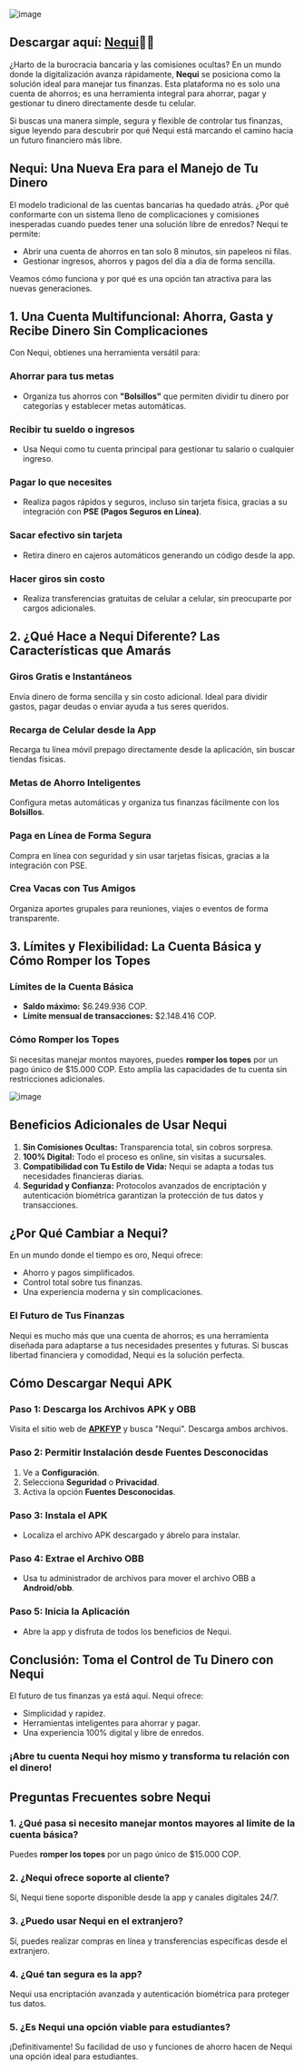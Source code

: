 ![image](https://github.com/user-attachments/assets/7604989a-9039-478f-a28c-04b729e70389)

## Descargar aquí: [Nequi](https://apkfyp.com/nequi.html)📱📱

¿Harto de la burocracia bancaria y las comisiones ocultas? En un mundo donde la digitalización avanza rápidamente, **Nequi** se posiciona como la solución ideal para manejar tus finanzas. Esta plataforma no es solo una cuenta de ahorros; es una herramienta integral para ahorrar, pagar y gestionar tu dinero directamente desde tu celular.

Si buscas una manera simple, segura y flexible de controlar tus finanzas, sigue leyendo para descubrir por qué Nequi está marcando el camino hacia un futuro financiero más libre.


## Nequi: Una Nueva Era para el Manejo de Tu Dinero

El modelo tradicional de las cuentas bancarias ha quedado atrás. ¿Por qué conformarte con un sistema lleno de complicaciones y comisiones inesperadas cuando puedes tener una solución libre de enredos? Nequi te permite:

- Abrir una cuenta de ahorros en tan solo 8 minutos, sin papeleos ni filas.
- Gestionar ingresos, ahorros y pagos del día a día de forma sencilla.  

Veamos cómo funciona y por qué es una opción tan atractiva para las nuevas generaciones.


## 1. Una Cuenta Multifuncional: Ahorra, Gasta y Recibe Dinero Sin Complicaciones

Con Nequi, obtienes una herramienta versátil para:

### Ahorrar para tus metas
- Organiza tus ahorros con **"Bolsillos"** que permiten dividir tu dinero por categorías y establecer metas automáticas.

### Recibir tu sueldo o ingresos
- Usa Nequi como tu cuenta principal para gestionar tu salario o cualquier ingreso.

### Pagar lo que necesites
- Realiza pagos rápidos y seguros, incluso sin tarjeta física, gracias a su integración con **PSE (Pagos Seguros en Línea)**.

### Sacar efectivo sin tarjeta
- Retira dinero en cajeros automáticos generando un código desde la app.

### Hacer giros sin costo
- Realiza transferencias gratuitas de celular a celular, sin preocuparte por cargos adicionales.


## 2. ¿Qué Hace a Nequi Diferente? Las Características que Amarás

### Giros Gratis e Instantáneos
Envía dinero de forma sencilla y sin costo adicional. Ideal para dividir gastos, pagar deudas o enviar ayuda a tus seres queridos.

### Recarga de Celular desde la App
Recarga tu línea móvil prepago directamente desde la aplicación, sin buscar tiendas físicas.

### Metas de Ahorro Inteligentes
Configura metas automáticas y organiza tus finanzas fácilmente con los **Bolsillos**.

### Paga en Línea de Forma Segura
Compra en línea con seguridad y sin usar tarjetas físicas, gracias a la integración con PSE.

### Crea Vacas con Tus Amigos
Organiza aportes grupales para reuniones, viajes o eventos de forma transparente.


## 3. Límites y Flexibilidad: La Cuenta Básica y Cómo Romper los Topes

### Límites de la Cuenta Básica
- **Saldo máximo:** $6.249.936 COP.  
- **Límite mensual de transacciones:** $2.148.416 COP.  

### Cómo Romper los Topes
Si necesitas manejar montos mayores, puedes **romper los topes** por un pago único de $15.000 COP. Esto amplía las capacidades de tu cuenta sin restricciones adicionales.

![image](https://github.com/user-attachments/assets/cc58d138-72a1-4379-9132-07bf16223daa)

## Beneficios Adicionales de Usar Nequi

1. **Sin Comisiones Ocultas:** Transparencia total, sin cobros sorpresa.  
2. **100% Digital:** Todo el proceso es online, sin visitas a sucursales.  
3. **Compatibilidad con Tu Estilo de Vida:** Nequi se adapta a todas tus necesidades financieras diarias.  
4. **Seguridad y Confianza:** Protocolos avanzados de encriptación y autenticación biométrica garantizan la protección de tus datos y transacciones.


## ¿Por Qué Cambiar a Nequi?

En un mundo donde el tiempo es oro, Nequi ofrece:

- Ahorro y pagos simplificados.  
- Control total sobre tus finanzas.  
- Una experiencia moderna y sin complicaciones.  

### El Futuro de Tus Finanzas  
Nequi es mucho más que una cuenta de ahorros; es una herramienta diseñada para adaptarse a tus necesidades presentes y futuras. Si buscas libertad financiera y comodidad, Nequi es la solución perfecta.


## Cómo Descargar Nequi APK

### Paso 1: Descarga los Archivos APK y OBB
Visita el sitio web de **[APKFYP](https://apkfyp.com/)** y busca "Nequi". Descarga ambos archivos.

### Paso 2: Permitir Instalación desde Fuentes Desconocidas
1. Ve a **Configuración**.  
2. Selecciona **Seguridad** o **Privacidad**.  
3. Activa la opción **Fuentes Desconocidas**.

### Paso 3: Instala el APK
- Localiza el archivo APK descargado y ábrelo para instalar.

### Paso 4: Extrae el Archivo OBB
- Usa tu administrador de archivos para mover el archivo OBB a **Android/obb**.

### Paso 5: Inicia la Aplicación
- Abre la app y disfruta de todos los beneficios de Nequi.


## Conclusión: Toma el Control de Tu Dinero con Nequi

El futuro de tus finanzas ya está aquí. Nequi ofrece:

- Simplicidad y rapidez.  
- Herramientas inteligentes para ahorrar y pagar.  
- Una experiencia 100% digital y libre de enredos.  

### ¡Abre tu cuenta Nequi hoy mismo y transforma tu relación con el dinero!


## Preguntas Frecuentes sobre Nequi

### 1. ¿Qué pasa si necesito manejar montos mayores al límite de la cuenta básica?  
Puedes **romper los topes** por un pago único de $15.000 COP.

### 2. ¿Nequi ofrece soporte al cliente?  
Sí, Nequi tiene soporte disponible desde la app y canales digitales 24/7.

### 3. ¿Puedo usar Nequi en el extranjero?  
Sí, puedes realizar compras en línea y transferencias específicas desde el extranjero.

### 4. ¿Qué tan segura es la app?  
Nequi usa encriptación avanzada y autenticación biométrica para proteger tus datos.

### 5. ¿Es Nequi una opción viable para estudiantes?  
¡Definitivamente! Su facilidad de uso y funciones de ahorro hacen de Nequi una opción ideal para estudiantes.
